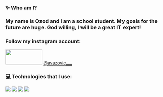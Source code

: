 ### ✨ Who am I?
### My name is Ozod and I am a school student. My goals for the future are huge. God willing, I will be a great IT expert!
### Follow my instagram account: 
<img src="[[https://w7.pngwing.com/pngs/5/164/png-transparent-instagram-icon-thepix-digital-marketing-logo-shiftdelete-instagram-logo-miscellaneous-rectangle-magenta-thumbnail.png](https://png.pngtree.com/png-vector/20221018/ourmid/pngtree-instagram-icon-png-image_6315974.png](https://img.freepik.com/premium-vector/purple-gradiend-social-media-logo_197792-1883.jpg))" width="116px" height="48px"> [@avazovic___](https://instagram.com/avazovic___/)
### 💻 Technologies that I use:

<div display="flex">
     <img src="https://raw.githubusercontent.com/AsmrProg-YT/AsmrProg-YT/225718ae9ff64aa16a23c098f87b9cdec479c29d/assets/html.svg">
     <img src="https://raw.githubusercontent.com/AsmrProg-YT/AsmrProg-YT/225718ae9ff64aa16a23c098f87b9cdec479c29d/assets/css.svg">
     <img src="https://raw.githubusercontent.com/AsmrProg-YT/AsmrProg-YT/225718ae9ff64aa16a23c098f87b9cdec479c29d/assets/bootstrap.svg">
     <img src="https://raw.githubusercontent.com/AsmrProg-YT/AsmrProg-YT/225718ae9ff64aa16a23c098f87b9cdec479c29d/assets/javascript.svg">
</div>

 
    
